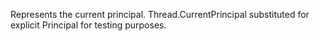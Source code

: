 Represents the current principal.
            Thread.CurrentPrincipal substituted for explicit Principal for testing purposes.